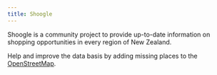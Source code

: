 ```yaml
---
title: Shoogle
---
```


Shoogle is a community project to provide up-to-date information on shopping opportunities in every region of New Zealand.

Help and improve the data basis by adding missing places to the [OpenStreetMap](https://www.openstreetmap.org/).

